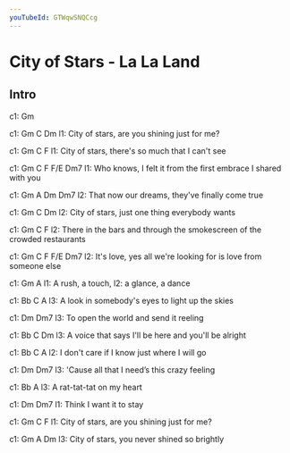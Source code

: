 ```yaml
---
youTubeId: GTWqwSNQCcg
---
```


# City of Stars - La La Land

## Intro
c1: Gm

c1: Gm            C                        Dm
l1: City of stars, are you shining just for me?

c1: Gm            C                            F
l1: City of stars, there's so much that I can't see

c1: Gm        C                           F       F/E         Dm7
l1: Who knows, I felt it from the first embrace I shared with you

c1:      Gm      A                            Dm    Dm7
l2: That now our dreams, they've finally come true

c1: Gm            C                        Dm
l2: City of stars, just one thing everybody wants

c1: Gm               C                                   F
l2: There in the bars and through the smokescreen of the crowded restaurants

c1: Gm        C                             F         F/E     Dm7
l2: It's love, yes all we're looking for is love from someone else

c1:   Gm                A
l1: A rush,           a touch,
l2:         a glance,          a dance

c1:   Bb                 C                    A
l3: A look in somebody's eyes to light up the skies

c1:             Dm                Dm7
l3: To open the world and send it reeling

c1:   Bb                      C                    Dm
l3: A voice that says I'll be here and you'll be alright

c1: Bb                C                      A
l2: I don't care if I know just where I will go

c1:                   Dm                Dm7
l3: 'Cause all that I need’s this crazy feeling

c1:   Bb                A
l3: A rat-tat-tat on my heart

c1:                    Dm    Dm7
l1: Think I want it to stay

c1: Gm            C                        F
l1: City of stars, are you shining just for me?

c1: Gm            A                          Dm
l3: City of stars, you never shined so brightly